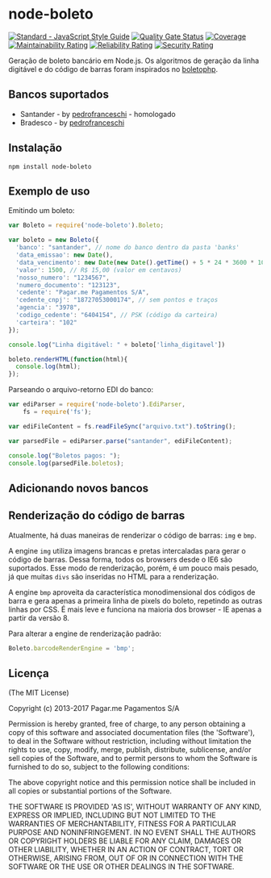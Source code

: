 node-boleto
=============

[![Standard - JavaScript Style Guide](https://img.shields.io/badge/code%20style-standard-brightgreen.svg)](http://standardjs.com/)
[![Quality Gate Status](https://sonarcloud.io/api/project_badges/measure?project=node-boleto&metric=alert_status&token=7d0c239fa1a25383cf94cc67718c4d7fd9ee34bc)](https://sonarcloud.io/dashboard?id=node-boleto)
[![Coverage](https://sonarcloud.io/api/project_badges/measure?project=node-boleto&metric=coverage&token=7d0c239fa1a25383cf94cc67718c4d7fd9ee34bc)](https://sonarcloud.io/dashboard?id=node-boleto)
[![Maintainability Rating](https://sonarcloud.io/api/project_badges/measure?project=node-boleto&metric=sqale_rating&token=7d0c239fa1a25383cf94cc67718c4d7fd9ee34bc)](https://sonarcloud.io/dashboard?id=node-boleto)
[![Reliability Rating](https://sonarcloud.io/api/project_badges/measure?project=node-boleto&metric=reliability_rating&token=7d0c239fa1a25383cf94cc67718c4d7fd9ee34bc)](https://sonarcloud.io/dashboard?id=node-boleto)
[![Security Rating](https://sonarcloud.io/api/project_badges/measure?project=node-boleto&metric=security_rating&token=7d0c239fa1a25383cf94cc67718c4d7fd9ee34bc)](https://sonarcloud.io/dashboard?id=node-boleto)

Geração de boleto bancário em Node.js. Os algoritmos de geração da linha digitável e do código de barras foram inspirados no [boletophp](https://github.com/BielSystems/boletophp).

## Bancos suportados

- Santander - by [pedrofranceschi](https://github.com/pedrofranceschi) - homologado
- Bradesco - by [pedrofranceschi](https://github.com/pedrofranceschi)

## Instalação

```
npm install node-boleto
```

## Exemplo de uso

Emitindo um boleto:

```javascript
var Boleto = require('node-boleto').Boleto;

var boleto = new Boleto({
  'banco': "santander", // nome do banco dentro da pasta 'banks'
  'data_emissao': new Date(),
  'data_vencimento': new Date(new Date().getTime() + 5 * 24 * 3600 * 1000), // 5 dias futuramente
  'valor': 1500, // R$ 15,00 (valor em centavos)
  'nosso_numero': "1234567",
  'numero_documento': "123123",
  'cedente': "Pagar.me Pagamentos S/A",
  'cedente_cnpj': "18727053000174", // sem pontos e traços
  'agencia': "3978",
  'codigo_cedente': "6404154", // PSK (código da carteira)
  'carteira': "102"
});

console.log("Linha digitável: " + boleto['linha_digitavel'])

boleto.renderHTML(function(html){
  console.log(html);
});
```

Parseando o arquivo-retorno EDI do banco:

```javascript
var ediParser = require('node-boleto').EdiParser,
	fs = require('fs');

var ediFileContent = fs.readFileSync("arquivo.txt").toString();

var parsedFile = ediParser.parse("santander", ediFileContent);

console.log("Boletos pagos: ");
console.log(parsedFile.boletos);
```

## Adicionando novos bancos

## Renderização do código de barras

Atualmente, há duas maneiras de renderizar o código de barras: `img` e `bmp`.

A engine `img` utiliza imagens brancas e pretas intercaladas para gerar o código de barras. Dessa forma, todos os browsers desde o IE6 são suportados. Esse modo de renderização, porém, é um pouco mais pesado, já que muitas `divs` são inseridas no HTML para a renderização.

A engine `bmp` aproveita da característica monodimensional dos códigos de barra e gera apenas a primeira linha de pixels do boleto, repetindo as outras linhas por CSS. É mais leve e funciona na maioria dos browser - IE apenas a partir da versão 8.

Para alterar a engine de renderização padrão:

```javascript
Boleto.barcodeRenderEngine = 'bmp';
```

## Licença

(The MIT License)

Copyright (c) 2013-2017 Pagar.me Pagamentos S/A

Permission is hereby granted, free of charge, to any person obtaining a copy of this software and associated documentation files (the 'Software'), to deal in the Software without restriction, including without limitation the rights to use, copy, modify, merge, publish, distribute, sublicense, and/or sell copies of the Software, and to permit persons to whom the Software is furnished to do so, subject to the following conditions:

The above copyright notice and this permission notice shall be included in all copies or substantial portions of the Software.

THE SOFTWARE IS PROVIDED 'AS IS', WITHOUT WARRANTY OF ANY KIND, EXPRESS OR IMPLIED, INCLUDING BUT NOT LIMITED TO THE WARRANTIES OF MERCHANTABILITY, FITNESS FOR A PARTICULAR PURPOSE AND NONINFRINGEMENT. IN NO EVENT SHALL THE AUTHORS OR COPYRIGHT HOLDERS BE LIABLE FOR ANY CLAIM, DAMAGES OR OTHER LIABILITY, WHETHER IN AN ACTION OF CONTRACT, TORT OR OTHERWISE, ARISING FROM, OUT OF OR IN CONNECTION WITH THE SOFTWARE OR THE USE OR OTHER DEALINGS IN THE SOFTWARE.
